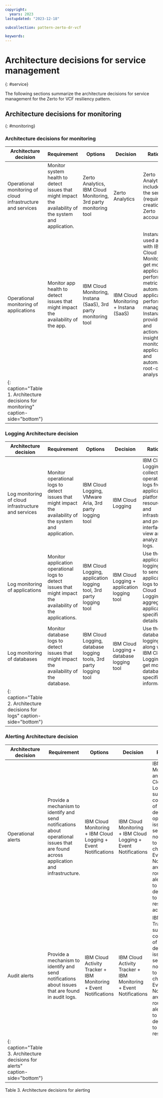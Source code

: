 ```yaml
---
copyright:
  years: 2023
lastupdated: "2023-12-18"

subcollection: pattern-zerto-dr-vcf

keywords:
---
```


# Architecture decisions for service management

{: \#service}

The following sections summarize the architecture decisions for service management for the Zerto for VCF resiliency pattern.

## Architecture decisions for monitoring

{: \#monitoring}

### Architecture decisions for monitoring

| **Architecture decision**                                                          | **Requirement**                                                                                          | **Options**                                                      | **Decision**                          | **Rationale**                                                                                                                                                                                                                                            |
|------------------------------------------------------------------------------------|----------------------------------------------------------------------------------------------------------|------------------------------------------------------------------|---------------------------------------|----------------------------------------------------------------------------------------------------------------------------------------------------------------------------------------------------------------------------------------------------------|
| Operational monitoring of cloud infrastructure and services                        | Monitor system health to detect issues that might impact the availability of the system and application. | Zerto Analytics, IBM Cloud Monitoring, 3rd party monitoring tool | Zerto Analytics                       | Zerto Analytics is included in the service (requires the creation of a Zerto account).                                                                                                                                                                   |
| Operational monitoring of applications                                             | Monitor app health to detect issues that might impact the availability of the app.                       | IBM Cloud Monitoring, Instana (SaaS), 3rd party monitoring tool  | IBM Cloud Monitoring + Instana (SaaS) | Instana is used along with IBM Cloud Monitoring to get more application performance metrics and automate application performance management. Instana provides data and actionable insights to monitor the applications and automate root-cause analysis. |
| {: caption="Table 1. Architecture decisions for monitoring" caption-side="bottom"} |                                                                                                          |                                                                  |                                       |                                                                                                                                                                                                                                                          |

### Logging Architecture decision

| **Architecture decision**                                                    | **Requirement**                                                                                               | **Options**                                                         | **Decision**                                 | **Rationale**                                                                                                                                               |
|------------------------------------------------------------------------------|---------------------------------------------------------------------------------------------------------------|---------------------------------------------------------------------|----------------------------------------------|-------------------------------------------------------------------------------------------------------------------------------------------------------------|
| Log monitoring of cloud infrastructure and services                          | Monitor operational logs to detect issues that might impact the availability of the system and application.   | IBM Cloud Logging, VMware Aria, 3rd party logging tool              | IBM Cloud Logging                            | IBM Cloud Logging collects operational logs from applications, platform resources, and infrastructure and provides interfaces to view and analyze all logs. |
| Log monitoring of applications                                               | Monitor application operational logs to detect issues that might impact the availability of the applications. | IBM Cloud Logging, application logging tool, 3rd party logging tool | IBM Cloud Logging + application logging tool | Use the application logging tool to send application logs to IBM Cloud Logging and aggregate application-specific log details.                              |
| Log monitoring of databases                                                  | Monitor database logs to detect issues that might impact the availability of the database.                    | IBM Cloud Logging, database logging tools, 3rd party logging tool   | IBM Cloud Logging + database logging tool    | Use the database logging tools along with IBM Cloud Logging to get more database specific log information.                                                  |
| {: caption="Table 2. Architecture decisions for logs" caption-side="bottom"} |                                                                                                               |                                                                     |                                              |                                                                                                                                                             |

### Alerting Architecture decision

| **Architecture decision**                                                      | **Requirement**                                                                                                                       | **Options**                                                       | **Decision**                                                      | **Rationale**                                                                                                                                                                                                                                                         |
|--------------------------------------------------------------------------------|---------------------------------------------------------------------------------------------------------------------------------------|-------------------------------------------------------------------|-------------------------------------------------------------------|-----------------------------------------------------------------------------------------------------------------------------------------------------------------------------------------------------------------------------------------------------------------------|
| Operational alerts                                                             | Provide a mechanism to identify and send notifications about operational issues that are found across application and infrastructure. | IBM Cloud Monitoring + IBM Cloud Logging + Event Notifications    | IBM Cloud Monitoring + IBM Cloud Logging + Event Notifications    | IBM Cloud Monitoring and IBM Cloud Logging support the configuration of alerts to detect operational issues and send notifications to targeted channels. Event Notifications are used to route the alert events to service destinations to automate response actions. |
| Audit alerts                                                                   | Provide a mechanism to identify and send notifications about issues that are found in audit logs.                                     | IBM Cloud Activity Tracker + IBM Monitoring + Event Notifications | IBM Cloud Activity Tracker + IBM Monitoring + Event Notifications | IBM Activity Tracker supports the configuration of alerts to detect audit issues and send notifications to targeted channels. Event Notifications are used to route the alert events to service destinations to automate response a                                   |
| {: caption="Table 3. Architecture decisions for alerts" caption-side="bottom"} |                                                                                                                                       |                                                                   |                                                                   |                                                                                                                                                                                                                                                                       |

Table 3. Architecture decisions for alerting
